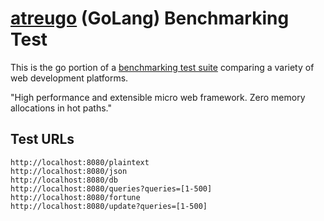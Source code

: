 # [atreugo](https://github.com/savsgio/atreugo) (GoLang) Benchmarking Test

This is the go portion of a [benchmarking test suite](https://www.techempower.com/benchmarks/) comparing a variety of web development platforms.

"High performance and extensible micro web framework. Zero memory allocations in hot paths."

## Test URLs

    http://localhost:8080/plaintext
    http://localhost:8080/json
    http://localhost:8080/db
    http://localhost:8080/queries?queries=[1-500]
    http://localhost:8080/fortune
    http://localhost:8080/update?queries=[1-500]
